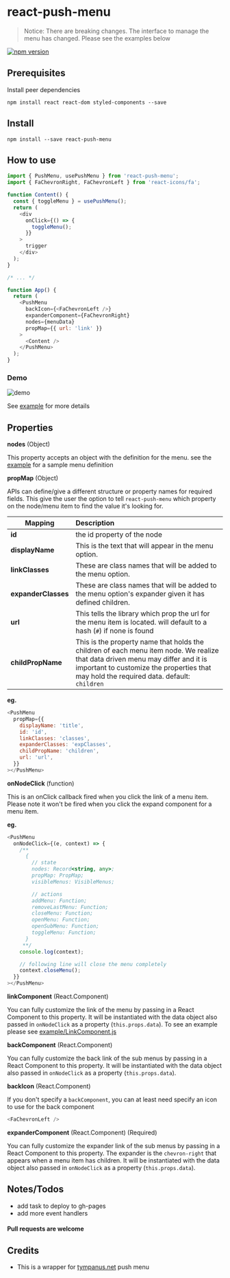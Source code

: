 # react-push-menu

> Notice: There are breaking changes.
> The interface to manage the menu has changed.
> Please see the examples below

[![npm version](https://badge.fury.io/js/react-push-menu.svg)](https://badge.fury.io/js/react-push-menu)

## Prerequisites

Install peer dependencies

`npm install react react-dom styled-components --save`

## Install

`npm install --save react-push-menu`

## How to use

```js
import { PushMenu, usePushMenu } from 'react-push-menu';
import { FaChevronRight, FaChevronLeft } from 'react-icons/fa';

function Content() {
  const { toggleMenu } = usePushMenu();
  return (
    <div
      onClick={() => {
        toggleMenu();
      }}
    >
      trigger
    </div>
  );
}

/* ... */

function App() {
  return (
    <PushMenu
      backIcon={<FaChevronLeft />}
      expanderComponent={FaChevronRight}
      nodes={menuData}
      propMap={{ url: 'link' }}
    >
      <Content />
    </PushMenu>
  );
}
```

### Demo

![demo](https://i.imgur.com/i7Knwu8.gif)

See [example](example/src/App.tsx) for more details

## Properties

**nodes** (Object)

This property accepts an object with the definition for the menu. see the [example](/example/index.js) for a sample menu definition

**propMap** (Object)

APIs can define/give a different structure or property names for required fields.
This give the user the option to tell `react-push-menu` which property on the node/menu item to find the value it's looking for.

| Mapping             | Description                                                                                                                                                                                                                |
| ------------------- | :------------------------------------------------------------------------------------------------------------------------------------------------------------------------------------------------------------------------- |
| **id**              | the id property of the node                                                                                                                                                                                                |
| **displayName**     | This is the text that will appear in the menu option.                                                                                                                                                                      |
| **linkClasses**     | These are class names that will be added to the menu option.                                                                                                                                                               |
| **expanderClasses** | These are class names that will be added to the menu option's expander given it has defined children.                                                                                                                      |
| **url**             | This tells the library which prop the url for the menu item is located. will default to a hash (`#`) if none is found                                                                                                      |
| **childPropName**   | This is the property name that holds the children of each menu item node. We realize that data driven menu may differ and it is important to customize the properties that may hold the required data. default: `children` |

**eg.**

```js
<PushMenu
  propMap={{
    displayName: 'title',
    id: 'id',
    linkClasses: 'classes',
    expanderClasses: 'expClasses',
    childPropName: 'children',
    url: 'url',
  }}
></PushMenu>
```

**onNodeClick** (function)

This is an onClick callback fired when you click the link of a menu item.
Please note it won't be fired when you click the expand component for a menu item.

**eg.**

```js
<PushMenu
  onNodeClick={(e, context) => {
    /**
      {
        // state
        nodes: Record<string, any>;
        propMap: PropMap;
        visibleMenus: VisibleMenus;

        // actions
        addMenu: Function;
        removeLastMenu: Function;
        closeMenu: Function;
        openMenu: Function;
        openSubMenu: Function;
        toggleMenu: Function;
      }
     **/
    console.log(context);

    // following line will close the menu completely
    context.closeMenu();
  }}
></PushMenu>
```

**linkComponent** (React.Component)

You can fully customize the link of the menu by passing in a React Component to this property.
It will be instantiated with the data object also passed in `onNodeClick` as a property (`this.props.data`).
To see an example please see [example/LinkComponent.js](example/LinkComponent.js)

**backComponent** (React.Component)

You can fully customize the back link of the sub menus by passing in a React Component to this property.
It will be instantiated with the data object also passed in `onNodeClick` as a property (`this.props.data`).

**backIcon** (React.Component)

If you don't specify a `backComponent`, you can at least need specify an icon to use for the back component

```js
<FaChevronLeft />
```

**expanderComponent** (React.Component) (Required)

You can fully customize the expander link of the sub menus by passing in a React Component to this property. The expander is the `chevron-right` that appears when a menu item has children.
It will be instantiated with the data object also passed in `onNodeClick` as a property (`this.props.data`).

## Notes/Todos

- add task to deploy to gh-pages
- add more event handlers

#### Pull requests are welcome

## Credits

- This is a wrapper for [tympanus.net](https://tympanus.net/Development/MultiLevelPushMenu) push menu
